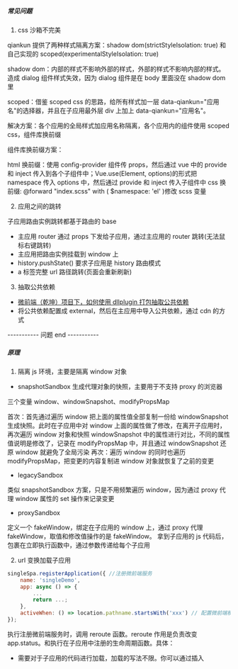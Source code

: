 ##### 常见问题

1. css 沙箱不完美

qiankun 提供了两种样式隔离方案：shadow dom(strictStyleIsolation: true) 和自己实现的 scoped(experimentalStyleIsolation: true)

shadow dom：内部的样式不影响外部的样式，外部的样式不影响内部的样式。造成 dialog 组件样式失效，因为 dialog 组件是在 body 里面没在 shadow dom 里

scoped：借鉴 scoped css 的思路，给所有样式加一层 data-qiankun="应用名"的选择器，并且在子应用最外层 div 上加上 data-qiankun="应用名"。

解决方案：各个应用的全局样式加应用名称隔离，各个应用内的组件使用 scoped css，组件库换前缀

组件库换前缀方案：

html 换前缀：使用 config-provider 组件传 props，然后通过 vue 中的 provide 和 inject 传入到各个子组件中；Vue.use(Element, options)的形式把 namespace 传入 options 中，然后通过 provide 和 inject 传入子组件中
css 换前缀: @forward "index.scss" with ( $namespace: 'el' )修改 scss 变量

2. 应用之间的跳转

子应用路由实例跳转都基于路由的 base

- 主应用 router 通过 props 下发给子应用，通过主应用的 router 跳转(无法鼠标右键跳转)
- 主应用把路由实例挂载到 window 上
- history.pushState() 要求子应用是 history 路由模式
- a 标签完整 url 路径跳转(页面会重新刷新)

3. 抽取公共依赖

- [微前端（乾坤）项目下，如何使用 dllplugin 打包抽取公共依赖](https://blog.csdn.net/weixin_43589827/article/details/118632092)
- 将公共依赖配置成 external，然后在主应用中导入公共依赖，通过 cdn 的方式

----------- 问题 end -----------

##### 原理

1. 隔离 js 环境，主要是隔离 window 对象

- snapshotSandbox 生成代理对象的快照，主要用于不支持 proxy 的浏览器

三个变量 window、windowSnapshot、modifyPropsMap

首次：首先通过遍历 window 把上面的属性值全部复制一份给 windowSnapshot 生成快照。此时在子应用中对 window 上面的属性做了修改，在离开子应用时，再次遍历 window 对象和快照 windowSnapshot 中的属性进行对比，不同的属性值说明是修改了，记录在 modifyPropsMap 中，并且通过 windowSnapshot 还原 window 就避免了全局污染
再次：遍历 window 的同时也遍历 modifyPropsMap，把变更的内容复制进 window 对象就恢复了之前的变更

- legacySandbox

类似 snapshotSandbox 方案，只是不用频繁遍历 window，因为通过 proxy 代理 window 属性的 set 操作来记录变更

- proxySandbox

定义一个 fakeWindow，绑定在子应用的 window 上，通过 proxy 代理 fakeWindow，取值和修改值操作的是 fakeWindow。
拿到子应用的 js 代码后，包裹在立即执行函数中，通过参数传递给每个子应用

2. url 变换加载子应用

```js
singleSpa.registerApplication({ //注册微前端服务
    name: 'singleDemo',
    app: async () => {
        ...
        return ...;
    },
    activeWhen: () => location.pathname.startsWith('xxx') // 配置微前端模块
});
```

执行注册微前端服务时，调用 reroute 函数。reroute 作用是负责改变 app.status。和执行在子应用中注册的生命周期函数。具体：

- 需要对于子应用的代码进行加载，加载的写法不限。你可以通过插入<script>标签引用你的子应用代码，或者像 qiankun 一样通过 window.fetch 去请求子应用的文件资源。从这里加载函数的自定义我们可以看出为什么 single-spa 这个可以支持不同的前端框架例如 vue，react 接入，原因在于我们的前端框架最终打包都会变成 app.js, vendor-chunk.js 等 js 文件，变回原生的操作。我们从微前端的主应用去引入这些 js 文件去渲染出我们的子应用，本质上最终都是转为原生 dom 操作，所以说无论你的子应用用框架东西写的，其实都一样。所以加载函数就是 single-spa 对应子应用资源引入的入口地方
- 第二个目的就是需要在加载函数中我们要返回出子应用中导出的生命周期函数提供给主应用

路由控制：

//增加了两个监听，监听 url 的变化，如果你用的 hash 模式改变#后面的值或者在浏览器中后退，那么就重新执行 reroute。

```js
function urlReroute() {
  reroute([], arguments);
}
window.addEventListener('hashchange', urlReroute);
window.addEventListener('popstate', urlReroute);

// pushState、replaceState不会触发popstate事件，复写的目的是在url发生变化时，触发popstate事件
```

single-spa 和 qiankun 的关系:

qiankun 的编写是基于 single-spa 和 import-html-entry 两个库，single-spa 帮助 qiankun 如何调度子应用，import-html-entry 提供了一种 window.fetch 方案去加载子应用的代码。

qiankun 在 start 启动应用之后不久，就会进入到加载函数，通过 import-html-entry 中的 importEntry 方法加载子应用资源，里面通过 window.fetch 请求子应用资源获取 html 资源信息，然后进行 html 模版解析
html 模版解析：

- 删除 html 上的注释。
- 找到 link 标签中有效的外部 css 引用的路径，并且把他变为绝对路径存入 styles 数组，提供给后面资源统一引入作为入口
- 找到 script 标签处理和 link css 类似。
- 最后把处理过后的模板，css 引用的入口数组，js 引用的入口数组进行返回

这里总结一下整个 importEntry 做了什么：

- 请求 html 模板，进行修改处理
- 请求 css 资源注入到 html 中
- 返回一个对象，对象的内容含有处理过后的 html 模板，通过提供获取 js 资源的方法 getExternalScripts，和执行获取到的 js 脚本的方法 execScripts。

------------ 原理 end ------------

##### 其他

1. qiankun 为什么需要将子应用输出为 umd

qiankun 架构下的子应用通过 webpack 的 umd 输出格式来做，让父应用在执行子应用的 js 资源时可以通过 eval，将 window 绑定到一个 Proxy 对象上，以此来防止污染全局变量，方便对脚本的 window 相关操作做劫持处理，达到子应用之间的脚本隔离。

2. single-spa 为什么需要重写 pushState 和 replaceState

因为 single-spa 是监听 popstate 和 hashchange 来加载子应用代码的，但是 pushState 和 replaceState 不会触发 popstate，Vue 框架是使用这两个 api 进行路由修改

##### 参考文献

[三大微前端框架，谁是你的理想型](https://juejin.cn/post/7309477710523269174?searchId=20240322153251168D5A7AB1AB4A0831DB#heading-4)
[微前端 qiankun 原理学习](https://www.cnblogs.com/synY/p/13969785.html?ivk_sa=1024320u)
[微前端 single-spa 原理学习](https://www.cnblogs.com/synY/p/13958963.html)
[legacySandbox 沙箱方案](https://zhuanlan.zhihu.com/p/658452336)
[hashchange 和 popstate 事件触发条件](https://blog.csdn.net/weixin_43856422/article/details/128287051)
[深入调研了微前端，还是 iframe 最香](https://juejin.cn/post/7244070072788287544?searchId=202412021438521D8E7092AB7DA3D2BD8D)
